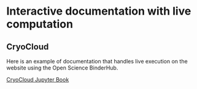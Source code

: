 # Interactive documentation with live computation

## CryoCloud

Here is an example of documentation that handles live execution on the website using the Open Science BinderHub.

[CryoCloud Jupyter Book](https://2i2c-nasa-binder-access.github.io/cryocloud-myst/)
